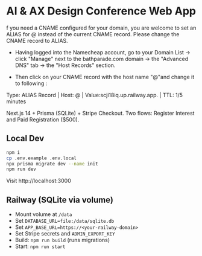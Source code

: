 # AI & AX Design Conference Web App
f you need a CNAME configured for your domain, you are welcome to set an ALIAS for @ instead of the current CNAME record. Please change the CNAME record to ALIAS.
- Having logged into the Namecheap account, go to your Domain List -> click "Manage" next to the bathparade.com domain -> the "Advanced DNS" tab -> the "Host Records" section.

- Then click on your CNAME record with the host name "@"and change it to following :

Type: ALIAS Record | Host: @ | Value:scji18iq.up.railway.app. | TTL: 1/5 minutes


Next.js 14 + Prisma (SQLite) + Stripe Checkout.
Two flows: Register Interest and Paid Registration ($500).

## Local Dev

```bash
npm i
cp .env.example .env.local
npx prisma migrate dev --name init
npm run dev
```

Visit http://localhost:3000

## Railway (SQLite via volume)

- Mount volume at `/data`
- Set `DATABASE_URL=file:/data/sqlite.db`
- Set `APP_BASE_URL=https://<your-railway-domain>`
- Set Stripe secrets and `ADMIN_EXPORT_KEY`
- Build: `npm run build` (runs migrations)
- Start: `npm run start`
